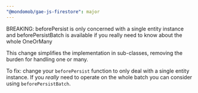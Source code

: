 ```yaml
---
"@mondomob/gae-js-firestore": major
---
```


BREAKING: beforePersist is only concerned with a single entity instance and beforePersistBatch is available if you really need to know about the whole OneOrMany

This change simplifies the implementation in sub-classes, removing the burden for handling one or many.

To fix: change your `beforePersist` function to only deal with a single entity instance. If you _really_ need to operate on the whole batch you can consider using `beforePersistBatch`.
